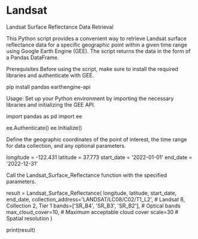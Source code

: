 # Landsat
Landsat Surface Reflectance Data Retrieval

This Python script provides a convenient way to retrieve Landsat surface reflectance data for a specific geographic point within a given time range using Google Earth Engine (GEE). The script returns the data in the form of a Pandas DataFrame.

Prerequisites
Before using the script, make sure to install the required libraries and authenticate with GEE.

pip install pandas earthengine-api

Usage:
Set up your Python environment by importing the necessary libraries and initializing the GEE API.

import pandas as pd
import ee

ee.Authenticate()
ee.Initialize()

Define the geographic coordinates of the point of interest, the time range for data collection, and any optional parameters.

longitude = -122.431
latitude = 37.773
start_date = '2022-01-01'
end_date = '2022-12-31'

Call the Landsat_Surface_Reflectance function with the specified parameters.

result = Landsat_Surface_Reflectance(
    longitude,
    latitude,
    start_date,
    end_date,
    collection_address='LANDSAT/LC08/C02/T1_L2',  # Landsat 8, Collection 2, Tier 1
    bands=['SR_B4', 'SR_B3', 'SR_B2'],  # Optical bands
    max_cloud_cover=10,  # Maximum acceptable cloud cover
    scale=30  # Spatial resolution
)

print(result)
